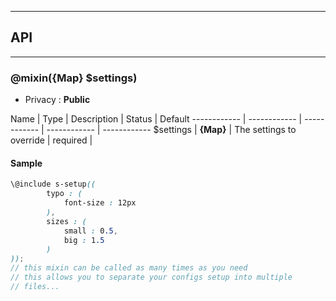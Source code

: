


-----------------------------
## API
-----------------------------

### @mixin({Map} $settings)

- Privacy : **Public**



Name | Type | Description | Status | Default
------------ | ------------ | ------------ | ------------ | ------------
$settings | **{Map}** | The settings to override | required | 


#### Sample
```scss
\@include s-setup((
		typo : (
			font-size : 12px
		),
		sizes : (
			small : 0.5,
			big : 1.5
		)
));
// this mixin can be called as many times as you need
// this allows you to separate your configs setup into multiple
// files...

```



